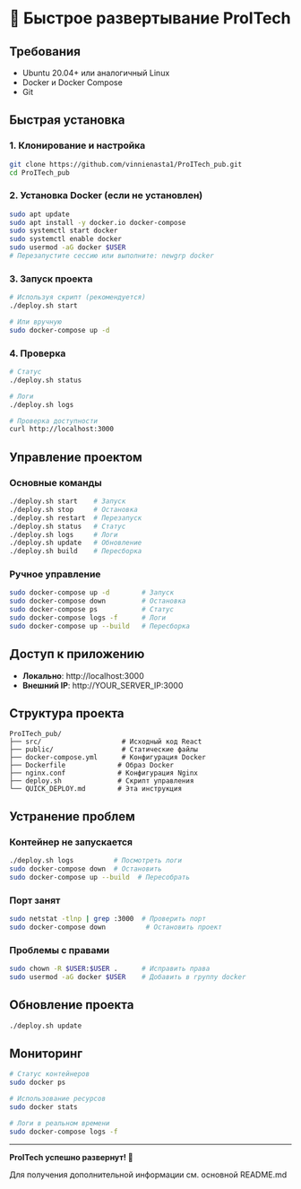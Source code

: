 # 🚀 Быстрое развертывание ProITech

## Требования
- Ubuntu 20.04+ или аналогичный Linux
- Docker и Docker Compose
- Git

## Быстрая установка

### 1. Клонирование и настройка
```bash
git clone https://github.com/vinnienasta1/ProITech_pub.git
cd ProITech_pub
```

### 2. Установка Docker (если не установлен)
```bash
sudo apt update
sudo apt install -y docker.io docker-compose
sudo systemctl start docker
sudo systemctl enable docker
sudo usermod -aG docker $USER
# Перезапустите сессию или выполните: newgrp docker
```

### 3. Запуск проекта
```bash
# Используя скрипт (рекомендуется)
./deploy.sh start

# Или вручную
sudo docker-compose up -d
```

### 4. Проверка
```bash
# Статус
./deploy.sh status

# Логи
./deploy.sh logs

# Проверка доступности
curl http://localhost:3000
```

## Управление проектом

### Основные команды
```bash
./deploy.sh start    # Запуск
./deploy.sh stop     # Остановка
./deploy.sh restart  # Перезапуск
./deploy.sh status   # Статус
./deploy.sh logs     # Логи
./deploy.sh update   # Обновление
./deploy.sh build    # Пересборка
```

### Ручное управление
```bash
sudo docker-compose up -d        # Запуск
sudo docker-compose down         # Остановка
sudo docker-compose ps           # Статус
sudo docker-compose logs -f      # Логи
sudo docker-compose up --build   # Пересборка
```

## Доступ к приложению

- **Локально**: http://localhost:3000
- **Внешний IP**: http://YOUR_SERVER_IP:3000

## Структура проекта

```
ProITech_pub/
├── src/                    # Исходный код React
├── public/                 # Статические файлы
├── docker-compose.yml      # Конфигурация Docker
├── Dockerfile             # Образ Docker
├── nginx.conf             # Конфигурация Nginx
├── deploy.sh              # Скрипт управления
└── QUICK_DEPLOY.md        # Эта инструкция
```

## Устранение проблем

### Контейнер не запускается
```bash
./deploy.sh logs          # Посмотреть логи
sudo docker-compose down  # Остановить
sudo docker-compose up --build  # Пересобрать
```

### Порт занят
```bash
sudo netstat -tlnp | grep :3000  # Проверить порт
sudo docker-compose down          # Остановить проект
```

### Проблемы с правами
```bash
sudo chown -R $USER:$USER .      # Исправить права
sudo usermod -aG docker $USER    # Добавить в группу docker
```

## Обновление проекта

```bash
./deploy.sh update
```

## Мониторинг

```bash
# Статус контейнеров
sudo docker ps

# Использование ресурсов
sudo docker stats

# Логи в реальном времени
sudo docker-compose logs -f
```

---

**ProITech успешно развернут! 🎉**

Для получения дополнительной информации см. основной README.md
